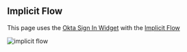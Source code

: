 ## Implicit Flow

This page uses the [Okta Sign In Widget](https://github.com/okta/okta-signin-widget) with the [Implicit Flow](https://developer.okta.com/docs/concepts/auth-overview/#implicit-flow)

![implicit flow](/static/img/help/oauth_implicit_flow.png "OAuth 2.0 implicit flow")


